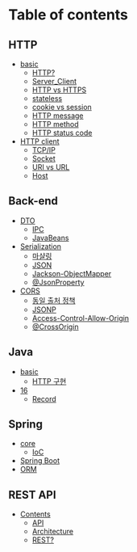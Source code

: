# Table of contents

## HTTP
* [basic](/http/subject_1.md)
	* [HTTP?](/http/http_basic.md)
	* [Server_Client](/http/server_client.md)
	* [HTTP vs HTTPS](/http/http_vs_https.md)
	* [stateless](/http/stateless.md)
	* [cookie vs session](/http/cookie_session.md)
	* [HTTP message](/http/message.md)
	* [HTTP method](/http/http_method.md)
	* [HTTP status code](/http/http_statuscode.md)
* [HTTP client](/http/subject_2.md)
	* [TCP/IP](/http/tcp_ip.md)
	* [Socket](/http/socket.md)
	* [URI vs URL](/http/uri_vs_url.md)
	* [Host](/http/host.md)

## Back-end
* [DTO](/backend/dto.md)
	* [IPC](/backend/ipc.md)
	* [JavaBeans](/backend/javabeans.md)
* [Serialization]()
	* [마샬링]()
	* [JSON]()
	* [Jackson-ObjectMapper]()
	* [@JsonProperty]()
* [CORS]()
	* [동일 출처 정책]()
	* [JSONP]()
	* [Access-Control-Allow-Origin]()
	* [@CrossOrigin]()

## Java
* [basic](/java/subject_1.md)
	* [HTTP 구현](/java/basic.md)
* [16](/java/16/contents.md)
	* [Record](/java/16/record.md)

## Spring
* [core](/spring/overview.md)
	* [IoC](/spring/core/ioc.md)
* [Spring Boot](/spring/springboot/springboot.md)
* [ORM](/spring/orm/orm.md)

## REST API
* [Contents](/rest_api/subject_1.md)
	* [API](/rest_api/api.md)
	* [Architecture](/rest_api/architecture.md)
	* [REST?](/rest_api/rest.md)

